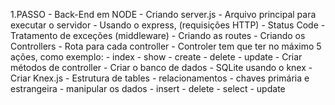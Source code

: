 1.PASSO
    - Back-End em NODE
        - Criando server.js
            - Arquivo principal para executar o servidor
            - Usando o express, (requisições HTTP)
            - Status Code
            - Tratamento de exceções (middleware)
        - Criando as routes
            - Criando os Controllers
                - Rota para cada controller
                    - Controler tem que ter no máximo 5 ações, como exemplo:
                        - index
                        - show
                        - create
                        - delete
                        - update
                - Criar métodos de controller
                - Criar o banco de dados
                    - SQLite usando o knex
                    - Criar Knex.js
                        - Estrutura de tables
                            - relacionamentos
                            - chaves primária e estrangeira 
                            - manipular os dados
                                - insert
                                - delete
                                - select
                                - update
                    